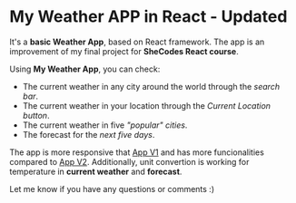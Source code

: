 # My Weather APP in React - Updated

It's a **basic Weather App**, based on React framework. The app is an improvement of my final project for **SheCodes React course**.

Using **My Weather App**, you can check:

- The current weather in any city around the world through the _search bar_.
- The current weather in your location through the _Current Location button_.
- The current weather in five _"popular" cities_.
- The forecast for the _next five days_.

The app is more responsive that [App V1](https://boisterous-pavlova-007952.netlify.app/) and has more funcionalities compared to [App V2](https://gregarious-sunflower-a9590a.netlify.app/). Additionally, unit convertion is working for temperature in **current weather** and **forecast**.

Let me know if you have any questions or comments :)
